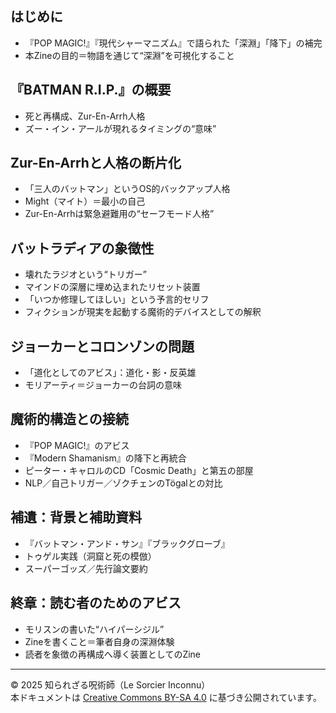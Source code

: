 ## はじめに
- 『POP MAGIC!』『現代シャーマニズム』で語られた「深淵」「降下」の補完
- 本Zineの目的＝物語を通じて“深淵”を可視化すること

## 『BATMAN R.I.P.』の概要
- 死と再構成、Zur-En-Arrh人格
- ズー・イン・アールが現れるタイミングの“意味”

## Zur-En-Arrhと人格の断片化
- 「三人のバットマン」というOS的バックアップ人格
- Might（マイト）＝最小の自己
- Zur-En-Arrhは緊急避難用の“セーフモード人格”

## バットラディアの象徴性
- 壊れたラジオという“トリガー”
- マインドの深層に埋め込まれたリセット装置
- 「いつか修理してほしい」という予言的セリフ
- フィクションが現実を起動する魔術的デバイスとしての解釈

## ジョーカーとコロンゾンの問題
- 「道化としてのアビス」：道化・影・反英雄
- モリアーティ＝ジョーカーの台詞の意味

## 魔術的構造との接続
- 『POP MAGIC!』のアビス
- 『Modern Shamanism』の降下と再統合
- ピーター・キャロルのCD「Cosmic Death」と第五の部屋
- NLP／自己トリガー／ゾクチェンのTögalとの対比

## 補遺：背景と補助資料
- 『バットマン・アンド・サン』『ブラックグローブ』
- トゥゲル実践（洞窟と死の模倣）
- スーパーゴッズ／先行論文要約

## 終章：読む者のためのアビス
- モリスンの書いた“ハイパーシジル”
- Zineを書くこと＝筆者自身の深淵体験
- 読者を象徴の再構成へ導く装置としてのZine

---

© 2025 知られざる呪術師（Le Sorcier Inconnu）  
本ドキュメントは [Creative Commons BY-SA 4.0](https://creativecommons.org/licenses/by-sa/4.0/deed.ja) に基づき公開されています。
